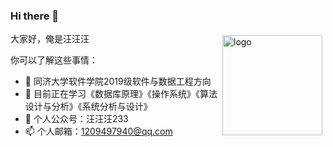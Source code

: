 ### Hi there 👋

<img src="https://avatars.githubusercontent.com/u/51786731?s=400&u=05a7d3e754ab9c52525df2ec748e83345ce6a3c3&v=4" alt="logo" height="160" align="right" style="margin: 5px; margin-bottom: 20px;" /> 

大家好，俺是汪汪汪

你可以了解这些事情：

- 🔭 同济大学软件学院2019级软件与数据工程方向
- 🌱 目前正在学习《数据库原理》《操作系统》《算法设计与分析》《系统分析与设计》
- 💬 个人公众号：汪汪汪233
- 📫 个人邮箱：1209497940@qq.com



